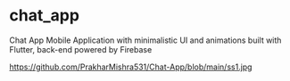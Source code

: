 # chat_app

Chat App Mobile Application with minimalistic UI and animations built with Flutter, back-end powered by Firebase

https://github.com/PrakharMishra531/Chat-App/blob/main/ss1.jpg
